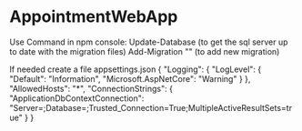 # AppointmentWebApp

Use Command in npm console:
  Update-Database (to get the sql server up to date with the migration files)
  Add-Migration "<Comment>" (to add new migration)

  If needed create a file appsettings.json
  {
  "Logging": {
    "LogLevel": {
      "Default": "Information",
      "Microsoft.AspNetCore": "Warning"
    }
  },
  "AllowedHosts": "*",
  "ConnectionStrings": {
    "ApplicationDbContextConnection": "Server=<ServerName>;Database=<DatabaseName>;Trusted_Connection=True;MultipleActiveResultSets=true"
  }
}
